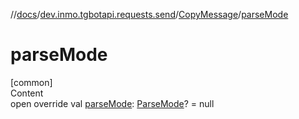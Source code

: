 //[docs](../../../index.md)/[dev.inmo.tgbotapi.requests.send](../index.md)/[CopyMessage](index.md)/[parseMode](parse-mode.md)



# parseMode  
[common]  
Content  
open override val [parseMode](parse-mode.md): [ParseMode](../../dev.inmo.tgbotapi.types.ParseMode/-parse-mode/index.md)? = null  



